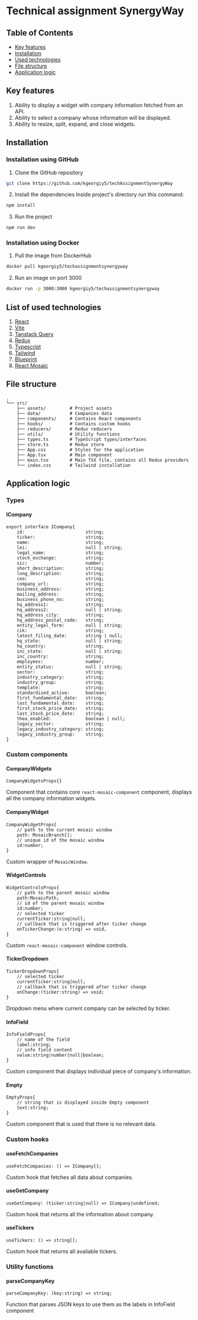 # Technical assignment SynergyWay
## Table of Contents
- [Key features](#key-features)
- [Installation](#installation)
- [Used technologies](#list-of-used-technologies)
- [File structure](#file-structure)
- [Application logic](#application-logic)
## Key features
1. Ability to display a widget with company information fetched from an API.
2. Ability to select a company whose information will be displayed.
3. Ability to resize, split, expand, and close widgets.
## Installation
### Installation using GitHub
1. Clone the GitHub repository
```bash
git clone https://github.com/kgeorgiy5/techAssignmentSynergyWay
```
2. Install the dependencies
Inside project's directory run this command:
```bash
npm install
```
3. Run the project
```bash
npm run dev
```
### Installation using Docker
1. Pull the image from DockerHub
```bash
docker pull kgeorgiy5/techassignmentsynergyway
```
2. Run an image on port 3000
```bash
docker run -p 3000:3000 kgeorgiy5/techassignmentsynergyway
```
## List of used technologies
1. [React](https://react.dev/)
2. [Vite](https://vite.dev/)
3. [Tanstack Query](https://tanstack.com/query/)
4. [Redux](https://redux.js.org/)
5. [Typescript](https://www.typescriptlang.org/)
6. [Tailwind](https://tailwindcss.com/)
7. [Blueprint](https://blueprintjs.com/)
8. [React Mosaic](https://github.com/nomcopter/react-mosaic)
## File structure
```
.
└── src/
    ├── assets/         # Project assets
    ├── data/           # Companies data
    ├── components/     # Contains React components
    ├── hooks/          # Contains custom hooks
    ├── reducers/       # Redux reducers
    ├── utils/          # Utility functions
    ├── types.ts        # TypeScript types/interfaces
    ├── store.ts        # Redux store
    ├── App.css         # Styles for the application
    ├── App.tsx         # Main component
    ├── main.tsx        # Main TSX file, contains all Redux providers
    └── index.css       # Tailwind installation
```
## Application logic
### Types
#### ICompany
```
export interface ICompany{
    id:                       string;
    ticker:                   string;
    name:                     string;
    lei:                      null | string;
    legal_name:               string;
    stock_exchange:           string;
    sic:                      number;
    short_description:        string;
    long_description:         string;
    ceo:                      string;
    company_url:              string;
    business_address:         string;
    mailing_address:          string;
    business_phone_no:        string;
    hq_address1:              string;
    hq_address2:              null | string;
    hq_address_city:          string;
    hq_address_postal_code:   string;
    entity_legal_form:        null | string;
    cik:                      string;
    latest_filing_date:       string | null;
    hq_state:                 null | string;
    hq_country:               string;
    inc_state:                null | string;
    inc_country:              string;
    employees:                number;
    entity_status:            null | string;
    sector:                   string;
    industry_category:        string;
    industry_group:           string;
    template:                 string;
    standardized_active:      boolean;
    first_fundamental_date:   string;
    last_fundamental_date:    string;
    first_stock_price_date:   string;
    last_stock_price_date:    string;
    thea_enabled:             boolean | null;
    legacy_sector:            string;
    legacy_industry_category: string;
    legacy_industry_group:    string;
}
```
### Custom components
#### CompanyWidgets
```
CompanyWidgetsProps{}
```
Component that contains core `react-mosaic-component` component, displays all the company information widgets.
#### CompanyWidget
```
CompanyWidgetProps{
    // path to the current mosaic window
    path: MosaicBranch[];
    // unique id of the mosaic window
    id:number;
}
```
Custom wrapper of `MosaicWindow`.
#### WidgetControls
```
WidgetControlsProps{
    // path to the parent mosaic window
    path:MosaicPath;
    // id of the parent mosaic window
    id:number;
    // selected ticker
    currentTicker:string|null;
    // callback that is triggered after ticker change
    onTickerChange:(e:string) => void,
}
```
Custom `react-mosaic-component` window controls.
#### TickerDropdown
```
TickerDropdownProps{
    // selected ticker
    currentTicker:string|null;
    // callback that is triggered after ticker change
    onChange:(ticker:string) => void;
}
```
Dropdown menu where current company can be selected by ticker.
#### InfoField
```
InfoFieldProps{
    // name of the field
    label:string;
    // info field content
    value:string|number|null|boolean;
}
```
Custom component that displays individual piece of company's information.
#### Empty
```
EmptyProps{
    // string that is displayed inside Empty component
    text:string;
}
```
Custom component that is used that there is no relevant data.
### Custom hooks
#### useFetchCompanies
```
useFetchCompanies: () => ICompany[];
```
Custom hook that fetches all data about companies.
#### useGetCompany
```
useGetCompany: (ticker:string|null) => ICompany|undefined;
```
Custom hook that returns all the information about company.
#### useTickers
```
useTickers: () => string[];
```
Custom hook that returns all available tickers.
### Utility functions
#### parseCompanyKey
```
parseCompanyKey: (key:string) => string;
```
Function that parses JSON keys to use them as the labels in InfoField component

